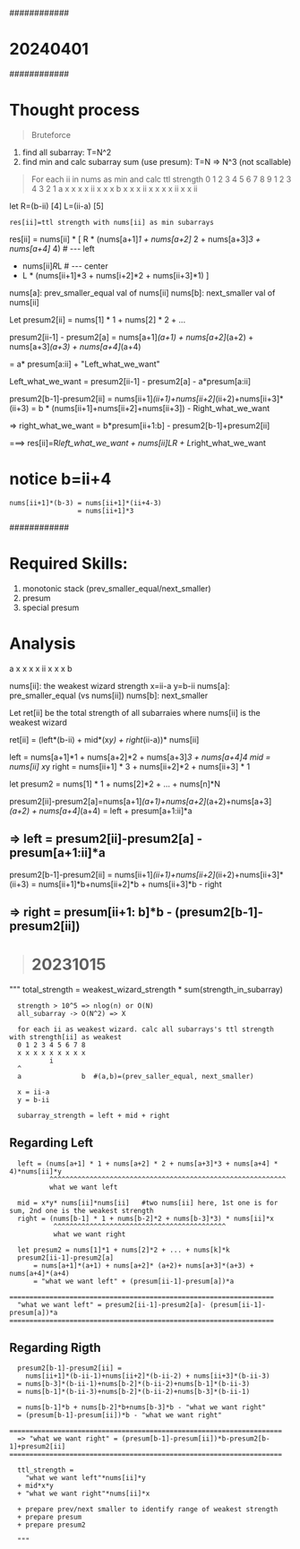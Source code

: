 ############
# 20240401
############
# Thought process
> Bruteforce
1. find all subarray: T=N^2
2. find min and calc subarray sum (use presum): T=N
=> N^3 (not scallable)

> For each ii in nums as min and calc ttl strength
0 1 2 3 4 5  6 7 8 9
  1 2 3 4    3 2 1
a x x x x ii x x x b
    x x x ii x x
      x x ii x
        x ii


let R=(b-ii) [4]
    L=(ii-a) [5]

    res[ii]=ttl strength with nums[ii] as min subarrays

res[ii] = nums[ii] * [
   R * (nums[a+1]*1 + nums[a+2]* 2 + nums[a+3]*3 + nums[a+4]* 4)   # --- left
+  nums[ii]*R*L   # --- center
+  L * (nums[ii+1]*3 + nums[i+2]*2 + nums[ii+3]*1)
]

nums[a]: prev_smaller_equal val of nums[ii]
nums[b]: next_smaller val of nums[ii]

Let presum2[ii] = nums[1] * 1 + nums[2] * 2 + ...

presum2[ii-1] - presum2[a] =
   nums[a+1]*(a+1) + nums[a+2]*(a+2) + nums[a+3]*(a+3) + nums[a+4]*(a+4)

   = a* presum[a:ii] + "Left_what_we_want"

Left_what_we_want = presum2[ii-1] - presum2[a] - a*presum[a:ii]


presum2[b-1]-presum2[ii] =
 nums[ii+1]*(ii+1)+nums[ii+2]*(ii+2)+nums[ii+3]*(ii+3)
  = b * (nums[ii+1]+nums[ii+2]+nums[ii+3]) - Right_what_we_want

  =>
  right_what_we_want = b*presum[ii+1:b] - presum2[b-1]+presum2[ii]


  ===>
  res[ii]=R*left_what_we_want + nums[ii]*L*R
         + L*right_what_we_want

  # notice b=ii+4
    nums[ii+1]*(b-3) = nums[ii+1]*(ii+4-3)
                     = nums[ii+1]*3


############
# Required Skills:

1. monotonic stack (prev_smaller_equal/next_smaller)
2. presum
3. special presum

# Analysis

a x x x x ii x x x b

nums[ii]: the weakest wizard strength
x=ii-a
y=b-ii
nums[a]: pre_smaller_equal (vs nums[ii])
nums[b]: next_smaller

Let ret[ii] be the total strength of all subarraies where nums[ii] is the weakest wizard

ret[ii] = (left*(b-ii) + mid*(x*y) + right*(ii-a))\* nums[ii]

left = nums[a+1]*1 + nums[a+2]*2 + nums[a+3]*3 + nums[a+4]*4
mid = nums[ii]* x*y
right = nums[ii+1] * 3 + nums[ii+2]*2 + nums[ii+3] \* 1

let presum2 = nums[1] * 1 + nums[2]*2 + ... + nums[n]\*N

presum2[ii]-presum2[a]=nums[a+1]_(a+1)+nums[a+2]_(a+2)+nums[a+3]_(a+2) + nums[a+4]_(a+4)
= left + presum[a+1:ii]\*a

## => left = presum2[ii]-presum2[a] - presum[a+1:ii]\*a

presum2[b-1]-presum2[ii] = nums[ii+1]_(ii+1)+nums[ii+2]_(ii+2)+nums[ii+3]*(ii+3)
= nums[ii+1]*b+nums[ii+2]*b + nums[ii+3]*b - right

## => right = presum[ii+1: b]\*b - (presum2[b-1]-presum2[ii])

> # 20231015

"""
total_strength = weakest_wizard_strength \* sum(strength_in_subarray)

      strength > 10^5 => nlog(n) or O(N)
      all_subarray -> O(N^2) => X

      for each ii as weakest wizard. calc all subarrays's ttl strength with strength[ii] as weakest
      0 1 2 3 4 5 6 7 8
      x x x x x x x x x
              i
      ^
      a               b  #(a,b)=(prev_saller_equal, next_smaller)

      x = ii-a
      y = b-ii

      subarray_strength = left + mid + right

## Regarding Left

      left = (nums[a+1] * 1 + nums[a+2] * 2 + nums[a+3]*3 + nums[a+4] * 4)*nums[ii]*y
              ^^^^^^^^^^^^^^^^^^^^^^^^^^^^^^^^^^^^^^^^^^^^^^^^^^^^^^^^^^^
              what we want left

      mid = x*y* nums[ii]*nums[ii]   #two nums[ii] here, 1st one is for sum, 2nd one is the weakest strength
      right = (nums[b-1] * 1 + nums[b-2]*2 + nums[b-3]*3) * nums[ii]*x
               ^^^^^^^^^^^^^^^^^^^^^^^^^^^^^^^^^^^^^^^^^^^
               what we want right

      let presum2 = nums[1]*1 + nums[2]*2 + ... + nums[k]*k
      presum2[ii-1]-presum2[a]
          = nums[a+1]*(a+1) + nums[a+2]* (a+2)+ nums[a+3]*(a+3) + nums[a+4]*(a+4)
          = "what we want left" + (presum[ii-1]-presum[a])*a

    ==================================================================
      "what we want left" = presum2[ii-1]-presum2[a]- (presum[ii-1]-presum[a])*a
    ==================================================================

## Regarding Rigth

      presum2[b-1]-presum2[ii] =
        nums[ii+1]*(b-ii-1)+nums[ii+2]*(b-ii-2) + nums[ii+3]*(b-ii-3)
      = nums[b-3]*(b-ii-1)+nums[b-2]*(b-ii-2)+nums[b-1]*(b-ii-3)
      = nums[b-1]*(b-ii-3)+nums[b-2]*(b-ii-2)+nums[b-3]*(b-ii-1)

      = nums[b-1]*b + nums[b-2]*b+nums[b-3]*b - "what we want right"
      = (presum[b-1]-presum[ii])*b - "what we want right"

    ====================================================================
      => "what we want right" = (presum[b-1]-presum[ii])*b-presum2[b-1]+presum2[ii]
    ====================================================================

      ttl_strength =
        "what we want left"*nums[ii]*y
      + mid*x*y
      + "what we want right"*nums[ii]*x

      + prepare prev/next smaller to identify range of weakest strength
      + prepare presum
      + prepare presum2

      """
